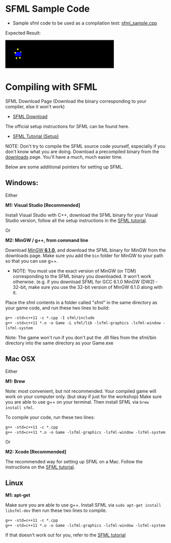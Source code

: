 # SFML Sample Code

* Sample sfml code to be used as a compilation test: [sfml_sample.cpp](https://raw.githubusercontent.com/Ohohcakester/gdg-sfml-workshop/master/compilation_tests/sample_game.cpp?token=AE989UeWcuWW9S6mQSNjnEadbe22VENZks5XUCg6wA%3D%3D)

Expected Result:

![sfml_sample](images/sfml_sample.gif)

# Compiling with SFML

SFML Download Page (Download the binary corresponding to your compiler, else it won't work)

* [SFML Download](https://www.sfml-dev.org/download/sfml/2.4.2/)

The official setup instructions for SFML can be found here.

* [SFML Tutorial (Setup)](https://www.sfml-dev.org/tutorials/2.4/)

NOTE: Don't try to compile the SFML source code yourself, especially if you don't know what you are doing. Download a precompiled binary from the [downloads](https://www.sfml-dev.org/download/sfml/2.4.2/) page. You'll have a much, much easier time.


Below are some additional pointers for setting up SFML.

## Windows:
Either

**M1: Visual Studio [Recommended]**

Install Visual Studio with C++, download the SFML binary for your Visual Studio version, follow all the setup instructions in the [SFML tutorial](http://www.sfml-dev.org/tutorials/2.3/start-vc.php).

Or

**M2: MinGW / g++, from command line**

Download [MinGW **6.1.0**](https://sourceforge.net/projects/mingw-w64/files/Toolchains%20targetting%20Win32/Personal%20Builds/mingw-builds/6.1.0/threads-posix/dwarf/i686-6.1.0-release-posix-dwarf-rt_v5-rev0.7z/download), and download the SFML binary for MinGW from the downloads page. Make sure you add the `bin` folder for MinGW to your path so that you can use g++.
- NOTE: You must use the exact version of MinGW (or TDM) corresponding to the SFML binary you downloaded. It won't work otherwise. (e.g. if you download SFML for GCC 6.1.0 MinGW (DW2) - 32-bit, make sure you use the 32-bit version of MinGW 6.1.0 along with it.

Place the sfml contents in a folder called "sfml" in the same directory as your game code, and run these two lines to build:
```
g++ -std=c++11 -c *.cpp -I sfml/include
g++ -std=c++11 *.o -o Game -L sfml/lib -lsfml-graphics -lsfml-window -lsfml-system
```

Note: The game won't run if you don't put the .dll files from the sfml/bin directory into the same directory as your Game.exe


## Mac OSX

Either

**M1: Brew**

Note: most convenient, but not recommended. Your compiled game will work on your computer only. (but okay if just for the workshop)
Make sure you are able to use g++ on your terminal. Then install SFML via `brew install sfml`.

To compile your code, run these two lines:
```
g++ -std=c++11 -c *.cpp
g++ -std=c++11 *.o -o Game -lsfml-graphics -lsfml-window -lsfml-system
```

Or

**M2: Xcode [Recommended]**

The recommended way for setting up SFML on a Mac. Follow the instructions on the [SFML tutorial](https://www.sfml-dev.org/tutorials/2.4/start-osx.php).


## Linux

**M1: apt-get**

Make sure you are able to use g++. Install SFML via `sudo apt-get install libsfml-dev`
then run these two lines to compile.
```
g++ -std=c++11 -c *.cpp
g++ -std=c++11 *.o -o Game -lsfml-graphics -lsfml-window -lsfml-system
```

If that doesn't work out for you, refer to the [SFML tutorial](https://www.sfml-dev.org/tutorials/2.4/start-linux.php)
